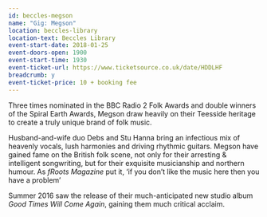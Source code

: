 ```yaml
---
id: beccles-megson
name: "Gig: Megson"
location: beccles-library
location-text: Beccles Library
event-start-date: 2018-01-25
event-doors-open: 1900
event-start-time: 1930
event-ticket-url: https://www.ticketsource.co.uk/date/HDDLHF
breadcrumb: y
event-ticket-price: 10 + booking fee
---
```


Three times nominated in the BBC Radio 2 Folk Awards and double winners of the  Spiral Earth Awards, Megson draw heavily on their Teesside heritage to create a truly unique brand of folk music.

Husband-and-wife duo Debs and Stu Hanna bring an infectious mix of heavenly vocals, lush harmonies and driving rhythmic guitars. Megson have gained fame on the British folk scene, not only for their arresting & intelligent songwriting, but for their exquisite musicianship and northern humour. As <cite>fRoots Magazine</cite> put it, ‘if you don’t like the music here then you have a problem’

Summer 2016 saw the release of their much-anticipated new studio album <cite>Good Times Will Come Again</cite>, gaining them much critical acclaim.

